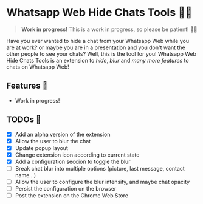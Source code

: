 # Whatsapp Web Hide Chats Tools 🕵🏽

> **Work in progress!** This is a work in progress, so please be patient! 🙏🏽

Have you ever wanted to hide a chat from your Whatsapp Web while you are at work? or maybe you are in a presentation and you don't want the other people to see your chats? Well, this is the tool for you! Whatsapp Web Hide Chats Tools is an extension to *hide*, *blur* and *many more features* to chats on Whatsapp Web!

## Features 🚀

- Work in progress!

## TODOs 📝

- [X] Add an alpha version of the extension
- [X] Allow the user to blur the chat
- [X] Update popup layout
- [X] Change extension icon according to current state
- [X] Add a configuration seccion to toggle the blur
- [ ] Break chat blur into multiple options (picture, last message, contact name...)
- [ ] Allow the user to configure the blur intensity, and maybe chat opacity
- [ ] Persist the configuration on the browser
- [ ] Post the extension on the Chrome Web Store